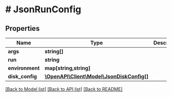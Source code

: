 # # JsonRunConfig

## Properties

Name | Type | Description | Notes
------------ | ------------- | ------------- | -------------
**args** | **string[]** |  | [optional]
**run** | **string** |  | [optional]
**environment** | **map[string,string]** |  | [optional]
**disk_config** | [**\OpenAPI\Client\Model\JsonDiskConfig[]**](JsonDiskConfig.md) |  | [optional]

[[Back to Model list]](../../README.md#models) [[Back to API list]](../../README.md#endpoints) [[Back to README]](../../README.md)
